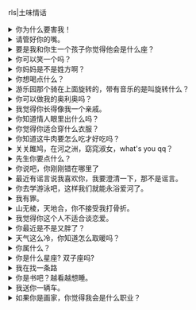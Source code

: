 rls|土味情话

<details>
<summary>你为什么要害我！</summary>
> 我害你？ <br/>
> 害我那么喜欢你！
</details>

<details>
    <summary>请管好你的嘴。</summary>
    > 为什么？ <br/>
    > 因为我随时会亲它。
</details>

<details>
    <summary>要是我和你生一个孩子你觉得他会是什么座？</summary>
    > 什么座？双子座？<br/>
    > 不，我们的杰作。
</details>

<details>
<summary>你可以笑一个吗？ </summary>
> 为什么啊？ <br/> 
> 因为我的咖啡忘加糖了。
</details>

<details>
<summary>你妈妈是不是姓方啊？</summary>
> 不是啊，我妈姓…… <br/>
> 你妈妈要是不姓方，你为什么长得那么正呢。
</details>

<details>
    <summary>你想喝点什么？</summary>
> 我想呵护你。
</details>

<details>
    <summary>游乐园那个骑在上面旋转的，带有音乐的是叫旋转什么？</summary>
> 木马。<br/>
    > mua。
</details>

<details>
    <summary>你可以做我的奥利奥吗？</summary>
    > 为什么？<br/>
> 因为我想泡你。
</details>

<details>
    <summary>我觉得你长得像我一个亲戚。</summary>
> ？？？<br/>
    > 我妈的儿媳妇。
</details>

<details>
    <summary>你知道情人眼里出什么吗？</summary>
> 西施啊。<br/>
> 不，出现你。
</details>

<details>
    <summary>你觉得你适合穿什么衣服？</summary>
> 好看的衣服？
> 不，是被我征服。
</details>

<details>
    <summary>你知道这牛肉要怎么吃才好吃吗？</summary>
    > 我喂你吃。
</details>

<details>
    <summary>关关雎鸠，在河之洲，窈窕淑女，what's you qq？</summary>
</details>

<details>
    <summary>先生你要点什么？</summary>
    > 我想点开你的心。
</details>

<details>
    <summary>你说吧，你刚刚错在哪里了</summary>
    吃夜宵看到旁边桌来了一对男女，女生气冲冲地坐下说:“你说吧，你刚刚错在哪里了？”男生一脸严肃地说，“你说的这是什么话！难道我没错就不能被你骂了吗？”
</details>

<details>
    <summary>最近有谣言说我喜欢你，我要澄清一下，那不是谣言。</summary>
</details>

<details>
    <summary>你去学游泳吧，这样我们就能永浴爱河了。</summary>
</details>

<details>
    <summary>我有罪。</summary>
> 什么？<br/>
> 我正在你的芳心纵火。
</details>

<details>
    <summary>山无棱，天地合，你不接受我打骨折。</summary>
</details>

<details>
    <summary>我觉得你这个人不适合谈恋爱。</summary>
> 为什么？<br/>
> 适合结婚。
</details>

<details>
    <summary>你最近是不是又胖了？</summary>
> 没有啊，为什么这么说？<br/>
> 那你为什么在我心里的分量越来越重了呢？
</details>

<details>
    <summary>天气这么冷，你知道怎么取暖吗？</summary>
> 不知道。<br/>
> 我也不知道，但我知道怎么娶你。
</details>

<details>
    <summary>你属什么？</summary>
> 我属虎。<br/>
> 你不要再骗人了，你属于我。
</details>

<details>
    <summary>你是什么星座? 双子座吗?</summary>
> 不是。我是为你量身定做。
</details>

<details>
    <summary>我在找一条路</summary>
> 解放西路？<br/>
    > 不是，阿姨洗铁路。
</details>

<details>
    <summary>你是书吧？越看越想睡。</summary>
</details>

<details>
    <summary>我送你一辆车。</summary>
> 什么车？<br/>
> 老汉推车。
</details>

<details>
    <summary>如果你是画家，你觉得我会是什么职业？</summary>
> 什么？<br/>
> 插画家。
</details>


